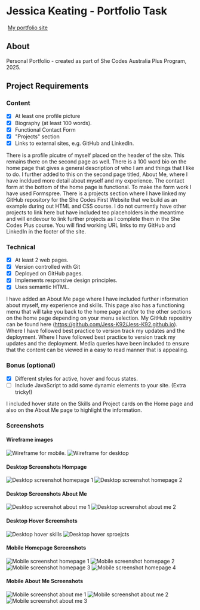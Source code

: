 #  Jessica Keating - Portfolio Task
​
[My portfolio site](https://jess-k92.github.io/index.html)
​
## About

Personal Portfolio - created as part of She Codes Australia Plus Program, 2025.

## Project Requirements

### Content
- [X] At least one profile picture
- [X] Biography (at least 100 words).
- [X] Functional Contact Form
- [X] "Projects" section
- [X] Links to external sites, e.g. GitHub and LinkedIn.

There is a profile picutre of myself placed on the header of the site. This remains there on the second page as well. There is a 100 word bio on the home page that gives a general description of who I am and things that I like to do. I further added to this on the second page titled, About Me, where I have incldued more detail about myself and my experience. The contact form at the bottom of the home page is functional. To make the form work I have used Formspree. There is a projects section where I have linked my GitHub repository for the She Codes First Website that we build as an example during out HTML and CSS course. I do not currrently have other projects to link here but have included teo placeholders in the meantime and will endevour to link further projects as I complete them in the She Codes Plus course. You will find working URL links to my GitHub and LinkedIn in the footer of the site.
​
### Technical
- [X] At least 2 web pages.
- [X] Version controlled with Git
- [X] Deployed on GitHub pages.
- [X] Implements responsive design principles.
- [X] Uses semantic HTML.

I have added an About Me page where I have included further information about myself, my experience and skills. This page also has a functioning menu that will take you back to the home page and/or to the other sections on the home page depending on your menu selection. My GitHub repositiry can be found here (https://github.com/Jess-K92/Jess-K92.github.io). Where I have followed best practice to version track my updates and the deployment. Where I have followed best practice to version track my updates and the deployment. Media queries have been included to ensure that the content can be viewed in a easy to read manner that is appealing.

### Bonus (optional)
- [X] Different styles for active, hover and focus states.
- [ ] Include JavaScript to add some dynamic elements to your site. (Extra tricky!)

I included hover state on the Skills and Project cards on the Home page and also on the About Me page to highlight the information.
​
### Screenshots

####  Wireframe images 
![Wireframe for mobile.](wireframes/mobile-wireframe.jpg)
![Wireframe for desktop](wireframes/desktop-wireframe.jpg)

####  Desktop Screenshots Hompage
![Desktop screenshot homepage 1](site-images/desktop-screenshot-1.jpg)
![Desktop screenshot homepage 2](site-images/desktop-screenshot-2.jpg)

####  Desktop Screenshots About Me
![Desktop screenshot about me 1](site-images/desktop-screenshot-aboutme-1.jpg)
![Desktop screenshot about me 2](site-images/desktop-screenshot-aboutme-2.jpg)

#### Desktop Hover Screenshots
![Desktop hover skills](site-images/hover-screenshot-skills.jpg)
![Desktop hover sproejcts](site-images/hover-screenshot-projects.jpg)

####  Mobile Homepage Screenshots
![Mobile screenshot homepage 1](site-images/mobile-screenshot-1.jpg)
![Mobile screenshot homepage 2](site-images/mobile-screenshot-2.jpg)
![Mobile screenshot homepage 3](site-images/mobile-screenshot-3.jpg)
![Mobile screenshot homepage 4](site-images/mobile-screenshot-4.jpg)

####  Mobile About Me Screenshots
![Mobile screenshot about me 1](site-images/mobile-screenshot-aboutme-1.jpg)
![Mobile screenshot about me 2](site-images/mobile-screenshot-aboutme-2.jpg)
![Mobile screenshot about me 3](site-images/mobile-screenshot-aboutme-3.jpg)